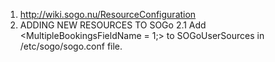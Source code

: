 1. http://wiki.sogo.nu/ResourceConfiguration
2. ADDING NEW RESOURCES TO SOGo
    2.1 Add <MultipleBookingsFieldName = 1;> to SOGoUserSources in /etc/sogo/sogo.conf file.

